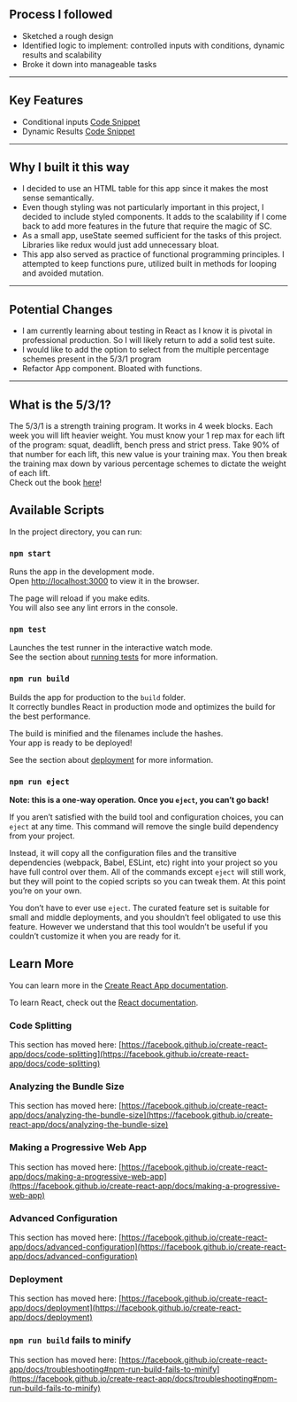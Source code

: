 ## Process I followed

- Sketched a rough design
- Identified logic to implement: controlled inputs with conditions, dynamic results and scalability
- Broke it down into manageable tasks

---

## Key Features

- Conditional inputs [Code Snippet](https://github.com/mattduff707/5-3-1/blob/e6919950dc84ec5630ae6886bfb13955bb5fa119/src/App.js#L11-L64)
- Dynamic Results [Code Snippet](https://github.com/mattduff707/5-3-1/blob/e6919950dc84ec5630ae6886bfb13955bb5fa119/src/components/LiftTable.js#L6-L60)

---

## Why I built it this way

- I decided to use an HTML table for this app since it makes the most sense semantically.
- Even though styling was not particularly important in this project, I decided to include styled components. It adds to the scalability if I come back to add more features in the future that require the magic of SC.
- As a small app, useState seemed sufficient for the tasks of this project. Libraries like redux would just add unnecessary bloat.
- This app also served as practice of functional programming principles. I attempted to keep functions pure, utilized built in methods for looping and avoided mutation.

---

## Potential Changes

- I am currently learning about testing in React as I know it is pivotal in professional production. So I will likely return to add a solid test suite.
- I would like to add the option to select from the multiple percentage schemes present in the 5/3/1 program
- Refactor App component. Bloated with functions.

---

## What is the 5/3/1?

The 5/3/1 is a strength training program. It works in 4 week blocks. Each week you will lift heavier weight. You must know your 1 rep max for each lift of the program: squat, deadlift, bench press and strict press. Take 90% of that number for each lift, this new value is your training max. You then break the training max down by various percentage schemes to dictate the weight of each lift.  
Check out the book [here](https://www.jimwendler.com/collections/books-programs/products/5-3-1-second-edition-hard-copy)!

## Available Scripts

In the project directory, you can run:

### `npm start`

Runs the app in the development mode.\
Open [http://localhost:3000](http://localhost:3000) to view it in the browser.

The page will reload if you make edits.\
You will also see any lint errors in the console.

### `npm test`

Launches the test runner in the interactive watch mode.\
See the section about [running tests](https://facebook.github.io/create-react-app/docs/running-tests) for more information.

### `npm run build`

Builds the app for production to the `build` folder.\
It correctly bundles React in production mode and optimizes the build for the best performance.

The build is minified and the filenames include the hashes.\
Your app is ready to be deployed!

See the section about [deployment](https://facebook.github.io/create-react-app/docs/deployment) for more information.

### `npm run eject`

**Note: this is a one-way operation. Once you `eject`, you can’t go back!**

If you aren’t satisfied with the build tool and configuration choices, you can `eject` at any time. This command will remove the single build dependency from your project.

Instead, it will copy all the configuration files and the transitive dependencies (webpack, Babel, ESLint, etc) right into your project so you have full control over them. All of the commands except `eject` will still work, but they will point to the copied scripts so you can tweak them. At this point you’re on your own.

You don’t have to ever use `eject`. The curated feature set is suitable for small and middle deployments, and you shouldn’t feel obligated to use this feature. However we understand that this tool wouldn’t be useful if you couldn’t customize it when you are ready for it.

## Learn More

You can learn more in the [Create React App documentation](https://facebook.github.io/create-react-app/docs/getting-started).

To learn React, check out the [React documentation](https://reactjs.org/).

### Code Splitting

This section has moved here: [https://facebook.github.io/create-react-app/docs/code-splitting](https://facebook.github.io/create-react-app/docs/code-splitting)

### Analyzing the Bundle Size

This section has moved here: [https://facebook.github.io/create-react-app/docs/analyzing-the-bundle-size](https://facebook.github.io/create-react-app/docs/analyzing-the-bundle-size)

### Making a Progressive Web App

This section has moved here: [https://facebook.github.io/create-react-app/docs/making-a-progressive-web-app](https://facebook.github.io/create-react-app/docs/making-a-progressive-web-app)

### Advanced Configuration

This section has moved here: [https://facebook.github.io/create-react-app/docs/advanced-configuration](https://facebook.github.io/create-react-app/docs/advanced-configuration)

### Deployment

This section has moved here: [https://facebook.github.io/create-react-app/docs/deployment](https://facebook.github.io/create-react-app/docs/deployment)

### `npm run build` fails to minify

This section has moved here: [https://facebook.github.io/create-react-app/docs/troubleshooting#npm-run-build-fails-to-minify](https://facebook.github.io/create-react-app/docs/troubleshooting#npm-run-build-fails-to-minify)
